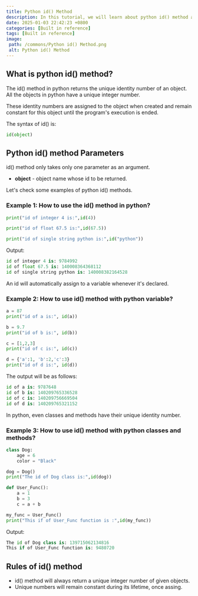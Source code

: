 ```yaml
---
title: Python id() Method
description: In this tutorial, we will learn about python id() method and its uses with examples.
date: 2025-01-03 22:42:23 +0800
categories: [Built in reference]
tags: [Built in reference]
image:
 path: /commons/Python id() Method.png
 alt: Python id() Method
---
```


## What is python id() method?

The id() method in python returns the unique identity number of an object. All the objects in python have a unique integer number.

These identity numbers are assigned to the object when created and remain constant for this object until the program's execution is ended. 

The syntax of id() is:

```python
id(object)
```

## Python id() method Parameters

id() method only takes only one parameter as an argument.

* **object** \- object name whose id to be returned.

Let's check some examples of python id() methods.

### Example 1: How to use the id() method in python?

```python
print("id of integer 4 is:",id(4))

print("id of float 67.5 is:",id(67.5))

print("id of single string python is:",id("python"))

```

Output:

```python
id of integer 4 is: 9784992
id of float 67.5 is: 140008364368112
id of single string python is: 140008382164528

```

An id will automatically assign to a variable whenever it's declared.

### Example 2: How to use id() method with python variable?

```python
a = 87
print("id of a is:", id(a))

b = 9.7
print("id of b is:", id(b))

c = [1,2,3]
print("id of c is:", id(c))

d = {'a':1, 'b':2,'c':3}
print("id of d is:", id(d))

```

The output will be as follows:

```python
id of a is: 9787648
id of b is: 140209765336528
id of c is: 140209756669504
id of d is: 140209765321152

```

In python, even classes and methods have their unique identity number.

### Example 3: How to use id() method with python classes and methods?

```python
class Dog:
    age = 6
    color = "Black"

dog = Dog()
print("The id of Dog class is:",id(dog))

def User_Func():
    a = 1
    b = 3
    c = a + b

my_func = User_Func()
print("This if of User_Func function is :",id(my_func))

```

Output:

```python
The id of Dog class is: 139715062134816
This if of User_Func function is: 9480720
```

## Rules of id() method 

* id() method will always return a unique integer number of given objects.  
* Unique numbers will remain constant during its lifetime, once assing.